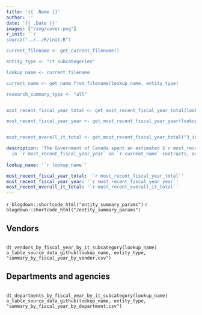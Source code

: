 ```yaml
---
title: '{{ .Name }}'
author: ''
date: '{{ .Date }}'
images: ["/img/cover.png"]
r_init: '`r 
source("../../R/init.R")

current_filename <- get_current_filename()

entity_type <- "it_subcategories"

lookup_name <- current_filename

current_name <- get_name_from_filename(lookup_name, entity_type)

research_summary_type <- "all"


most_recent_fiscal_year_total <- get_most_recent_fiscal_year_total(lookup_name, entity_type)

most_recent_fiscal_year_year <- get_most_recent_fiscal_year_year(lookup_name, entity_type)


most_recent_overall_it_total <- get_most_recent_fiscal_year_total("3_information_technology", "categories")'

description: 'The Government of Canada spent an estimated $`r most_recent_fiscal_year_total`
  in `r most_recent_fiscal_year_year` on `r current_name` contracts, out of $`r most_recent_overall_it_total` in overall information technology spending that year.'
  
lookup_name: '`r lookup_name`'

most_recent_fiscal_year_total: '`r most_recent_fiscal_year_total`'
most_recent_fiscal_year_year: '`r most_recent_fiscal_year_year`'
most_recent_overall_it_total: '`r most_recent_overall_it_total`'
---
```


`r blogdown::shortcode_html("entity_summary_params")`
`r blogdown::shortcode_html("/entity_summary_params")`

## Vendors

```{r echo=FALSE, message=FALSE, warning=FALSE}

dt_vendors_by_fiscal_year_by_it_subcategory(lookup_name)
a_table_source_data_github(lookup_name, entity_type, "summary_by_fiscal_year_by_vendor.csv")

```

## Departments and agencies

```{r echo=FALSE, message=FALSE, warning=FALSE}

dt_departments_by_fiscal_year_by_it_subcategory(lookup_name)
a_table_source_data_github(lookup_name, entity_type, "summary_by_fiscal_year_by_department.csv")

```
